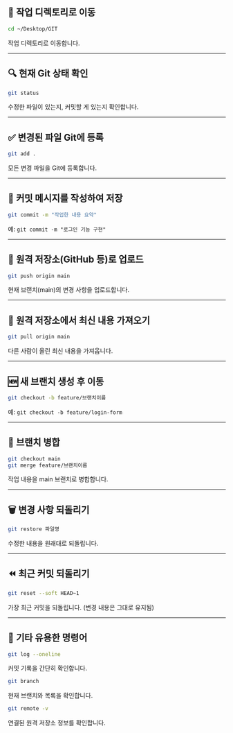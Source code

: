 ## 📁 작업 디렉토리로 이동
```bash
cd ~/Desktop/GIT
```
작업 디렉토리로 이동합니다.

---

## 🔍 현재 Git 상태 확인
```bash
git status
```
수정한 파일이 있는지, 커밋할 게 있는지 확인합니다.

---

## ✅ 변경된 파일 Git에 등록
```bash
git add .
```
모든 변경 파일을 Git에 등록합니다.

---

## 💬 커밋 메시지를 작성하여 저장
```bash
git commit -m "작업한 내용 요약"
```
예: `git commit -m "로그인 기능 구현"`

---

## 🚀 원격 저장소(GitHub 등)로 업로드
```bash
git push origin main
```
현재 브랜치(main)의 변경 사항을 업로드합니다.

---

## 🔄 원격 저장소에서 최신 내용 가져오기
```bash
git pull origin main
```
다른 사람이 올린 최신 내용을 가져옵니다.

---

## 🆕 새 브랜치 생성 후 이동
```bash
git checkout -b feature/브랜치이름
```
예: `git checkout -b feature/login-form`

---

## 🔀 브랜치 병합
```bash
git checkout main
git merge feature/브랜치이름
```
작업 내용을 main 브랜치로 병합합니다.

---

## 🗑️ 변경 사항 되돌리기
```bash
git restore 파일명
```
수정한 내용을 원래대로 되돌립니다.

---

## ⏪ 최근 커밋 되돌리기
```bash
git reset --soft HEAD~1
```
가장 최근 커밋을 되돌립니다. (변경 내용은 그대로 유지됨)

---

## 🧠 기타 유용한 명령어
```bash
git log --oneline
```
커밋 기록을 간단히 확인합니다.

```bash
git branch
```
현재 브랜치와 목록을 확인합니다.

```bash
git remote -v
```
연결된 원격 저장소 정보를 확인합니다.
